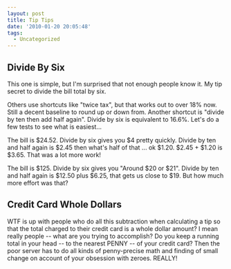 ```yaml
---
layout: post
title: Tip Tips
date: '2010-01-20 20:05:48'
tags:
  - Uncategorized
---
```


## Divide By Six

This one is simple, but I'm surprised that not enough people know it. My tip secret to divide the bill total by six.

Others use shortcuts like "twice tax", but that works out to over 18% now. Still a decent baseline to round up or down from. Another shortcut is "divide by ten then add half again". Divide by six is equivalent to 16.6%. Let's do a few tests to see what is easiest...

The bill is $24.52. Divide by six gives you $4 pretty quickly. Divide by ten and half again is $2.45 then what's half of that ... ok $1.20. $2.45 + $1.20 is $3.65. That was a lot more work!

The bill is $125. Divide by six gives you "Around $20 or $21". Divide by ten and half again is $12.50 plus $6.25, that gets us close to $19. But how much more effort was that?

## Credit Card Whole Dollars

WTF is up with people who do all this subtraction when calculating a tip so that the total charged to their credit card is a whole dollar amount? I mean really people -- what are you trying to accomplish? Do you keep a running total in your head -- to the nearest PENNY -- of your credit card? Then the poor server has to do all kinds of penny-precise math and finding of small change on account of your obsession with zeroes. REALLY!
